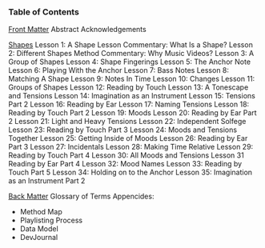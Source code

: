 ### Table of Contents

<u>Front Matter</u>
Abstract
Acknowledgements

<u>Shapes</u>
Lesson 1: A Shape
Lesson Commentary: What Is a Shape?
Lesson 2: Different Shapes
Method Commentary: Why Music Videos?
Lesson 3: A Group of Shapes
Lesson 4: Shape Fingerings
Lesson 5: The Anchor Note
Lesson 6: Playing With the Anchor
Lesson 7: Bass Notes
Lesson 8: Matching A Shape
Lesson 9: Notes In Time
Lesson 10: Changes
Lesson 11: Groups of Shapes
Lesson 12: Reading by Touch
Lesson 13: A Tonescape and Tensions
Lesson 14: Imagination as an Instrument
Lesson 15: Tensions Part 2
Lesson 16: Reading by Ear
Lesson 17: Naming Tensions
Lesson 18: Reading by Touch Part 2
Lesson 19: Moods
Lesson 20: Reading by Ear Part 2
Lesson 21: Light and Heavy Tensions
Lesson 22: Independent Solfege
Lesson 23: Reading by Touch Part 3
Lesson 24: Moods and Tensions Together
Lesson 25: Getting Inside of Moods
Lesson 26: Reading by Ear Part 3
Lesson 27: Incidentals
Lesson 28: Making Time Relative
Lesson 29: Reading by Touch Part 4
Lesson 30: All Moods and Tensions
Lesson 31 Reading by Ear Part 4
Lesson 32: Mood Names
Lesson 33: Reading by Touch Part 5
Lesson 34: Holding on to the Anchor
Lesson 35: Imagination as an Instrument Part 2

<u>Back Matter</u>
Glossary of Terms
Appencides:
- Method Map
- Playlisting Process
- Data Model
- DevJournal